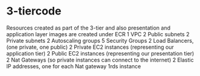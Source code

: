 # 3-tiercode
Resources created as part of the 3-tier and also presentation and application layer images are created under ECR 
1 VPC
2 Public subnets
2 Private subnets
2 Autoscaling groups
5 Security Groups
2 Load Balancers, (one private, one public)
2 Private EC2 instances (representing our application tier)
2 Public EC2 instances (representing our presentation tier)
2 Nat Gateways (so private instances can connect to the internet)
2 Elastic IP addresses, one for each Nat gateway
1rds instance
